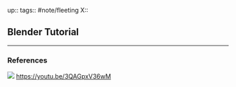 up::
tags:: #note/fleeting 
X:: 

## Blender Tutorial



---

### References
![](https://youtu.be/nIoXOplUvAw)
https://youtu.be/3QAGpxV36wM
